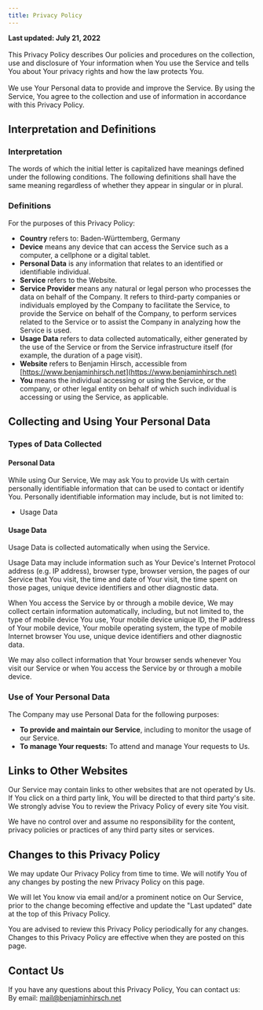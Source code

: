 ```yaml
---
title: Privacy Policy
---
```

**Last updated: July 21, 2022**  
\
This Privacy Policy describes Our policies and procedures on the collection, use and disclosure of 
Your information when You use the Service and tells You about Your privacy rights and how the law protects You.  
\
We use Your Personal data to provide and improve the Service. By using the Service, You agree 
to the collection and use of information in accordance with this Privacy Policy.

## Interpretation and Definitions

### Interpretation

The words of which the initial letter is capitalized have meanings defined under the following conditions. 
The following definitions shall have the same meaning regardless of whether they appear in singular or in plural.

### Definitions

For the purposes of this Privacy Policy:

- __Country__ refers to: Baden-Württemberg,  Germany
- __Device__ means any device that can access the Service such as a computer, a cellphone or a digital tablet.
- __Personal Data__ is any information that relates to an identified or identifiable individual.
- __Service__ refers to the Website.
- __Service Provider__ means any natural or legal person who processes the data on behalf of the Company. It refers to third-party companies or individuals employed by the Company to facilitate the Service, to provide the Service on behalf of the Company, to perform services related to the Service or to assist the Company in analyzing how the Service is used.
- __Usage Data__ refers to data collected automatically, either generated by the use of the Service or from the Service infrastructure itself (for example, the duration of a page visit).
- __Website__ refers to Benjamin Hirsch, accessible from [https://www.benjaminhirsch.net](https://www.benjaminhirsch.net)
- __You__ means the individual accessing or using the Service, or the company, or other legal entity on behalf of which such individual is accessing or using the Service, as applicable.



## Collecting and Using Your Personal Data

### Types of Data Collected

#### Personal Data

While using Our Service, We may ask You to provide Us with certain personally identifiable information 
that can be used to contact or identify You. Personally identifiable information may include, but is 
not limited to:

- Usage Data

#### Usage Data

Usage Data is collected automatically when using the Service.

Usage Data may include information such as Your Device's Internet Protocol address (e.g. IP address), 
browser type, browser version, the pages of our Service that You visit, the time and date of Your visit, 
the time spent on those pages, unique device identifiers and other diagnostic data.

When You access the Service by or through a mobile device, We may collect certain information automatically, 
including, but not limited to, the type of mobile device You use, Your mobile device unique ID, the IP 
address of Your mobile device, Your mobile operating system, the type of mobile Internet browser You use, 
unique device identifiers and other diagnostic data.

We may also collect information that Your browser sends whenever You visit our Service or when You access 
the Service by or through a mobile device.

### Use of Your Personal Data

The Company may use Personal Data for the following purposes:

- __To provide and maintain our Service__, including to monitor the usage of our Service.
- __To manage Your requests:__ To attend and manage Your requests to Us.

## Links to Other Websites

Our Service may contain links to other websites that are not operated by Us. If You click on a third party link, 
You will be directed to that third party's site. We strongly advise You to review the Privacy Policy of every 
site You visit.

We have no control over and assume no responsibility for the content, privacy policies or practices of any third 
party sites or services.

## Changes to this Privacy Policy

We may update Our Privacy Policy from time to time. We will notify You of any changes by posting the new Privacy 
Policy on this page.

We will let You know via email and/or a prominent notice on Our Service, prior to the change becoming effective 
and update the "Last updated" date at the top of this Privacy Policy.

You are advised to review this Privacy Policy periodically for any changes. Changes to this Privacy Policy are 
effective when they are posted on this page.

## Contact Us

If you have any questions about this Privacy Policy, You can contact us:  
By email: mail@benjaminhirsch.net